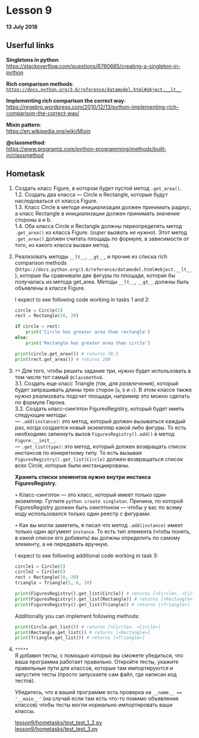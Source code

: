 # Lesson 9
**13 July 2018**

## Userful links

**Singletons in python**:\
https://stackoverflow.com/questions/6760685/creating-a-singleton-in-python

**Rich comparison methods**:\
[`https://docs.python.org/3.6/reference/datamodel.html#object.__lt__`](https://docs.python.org/3.6/reference/datamodel.html#object.__lt__)

**Implementing rich comparison the correct way**:\
https://regebro.wordpress.com/2010/12/13/python-implementing-rich-comparison-the-correct-way/

**Mixin pattern**:\
https://en.wikipedia.org/wiki/Mixin

**@classmethod**:\
https://www.programiz.com/python-programming/methods/built-in/classmethod

## Hometask
1. Создать класс Figure, в котором будет пустой метод `.get_area()`.\
1.2. Создать два класса — Circle и Rectangle, которые будут наследоваться от класса Figure.\
1.3. Класс Circle в методе инициализации должен принимать радиус,
а класс Rectangle в инициализации должен принимать значение стороны a и b.\
1.4. Оба класса Circle и Rectangle должны переопределять метод `.get_area()` из класса Figure. (*super вызвать не нужно*).
Этот метод `.get_area()` должен считать площадь по формуле, в зависимости от того, из какого класса вызван метод.

2. Реализовать методы `__lt__`, `__gt__`, и прочие из списка rich comparison methods
(`https://docs.python.org/3.6/reference/datamodel.html#object.__lt__`),
которые бы сравнивали две фигуры по площади, которая бы получалась из метода get_area.
Методы `__lt__`, `__gt__` должны быть объявлены в классе Figure.

   I expect to see following code working in tasks 1 and 2:

   ```python
   circle = Circle(5)
   rect = Rectangle(10, 20)

   if circle > rect:
       print('Circle has greater area than rectangle')
   else:
       print('Rectangle has greater area than circle')

   print(circle.get_area()) # returns 78.5
   print(rect.get_area()) # returns 200
   ```


3. `**` Для того, чтобы решить задание три, нужно будет использовать в том числе тот самый `@classmethod`.\
    3.1. Создать еще класс Triangle *(так, для развлечения)*, который будет запрашивать длины трех сторон (`a`, `b` и `c`).
    В этом классе также нужно реализовать подсчет площади, например это можно сделать по формуле Герона.\
    3.2. Создать класс-синглтон FiguresRegistry, который будет иметь следующие методы:\
        — `.add(instance)`: это метод, который должен вызываться каждый раз, когда создается новый экземпляр какой либо фигуры.
          То есть необходимо запихнуть вызов `FiguresRegistry().add()` в метод `Figure.__init__`.\
        — `.get_list(type)`: это метод, который должен возвращать список инстансов по конкретному типу.
          То есть вызывая `FiguresRegistry().get_list(Circle)` должен возвращаться список всех Circle, которые были инстанциированы.

    **Хранить списки элементов нужно внутри инстанса FiguresRegistry.**

    `+` Класс-синглтон — это класс, который имеет только один экземпляр. Гуглите `python create singleton`.
    Причина, по которой FiguresRegistry должен быть синглтоном — чтобы у вас по всему коду использовался только один реестр с фигурами.

    `+` Как вы могли заметить, я писал что метод `.add(instance)` имеет только один аргумент `instance`. То есть тип элемента (чтобы понять, в какой список его добавить) вы должны определить по самому элементу, а не передавать вручную.

   I expect to see following additional code working in task 3:

   ```python
   circle1 = Circle(5)
   circle2 = Circle(8)
   rect = Rectangle(10, 20)
   triangle = Triangle(5, 8, 10)

   print(FiguresRegistry().get_list(Circle)) # returns [<Circle>, <Circle>]
   print(FiguresRegistry().get_list(Rectangle)) # returns [<Rectangle>]
   print(FiguresRegistry().get_list(Triangle)) # returns [<Triangle>]
   ```


   Additionally you can implement following methods:
   ```python
   print(Circle.get_list()) # returns [<Circle>, <Circle>]
   print(Rectangle.get_list()) # returns [<Rectangle>]
   print(Triangle.get_list()) # returns [<Triangle>]
   ```



4. `*****` \
    Я добавил тесты, с помощью которых вы сможете убедиться, что ваша программа работает правильно.
    Откройте тесты, укажите правильные пути для классов, которые там импортируются и запустите тесты
    (просто запускаете сам файл, где написан код тестов).

    Убедитесь, что в вашей программе есть проверка на `__name__ == '__main__'`
    (на случай если там есть что-то помимо объявления классов) чтобы тесты могли нормально импортировать ваши классы.

    [lesson9/hometasks/test_test_1_2.py](hometasks/test_task_1_2.py)\
    [lesson9/hometasks/test_test_3.py](hometasks/test_task_3.py)
